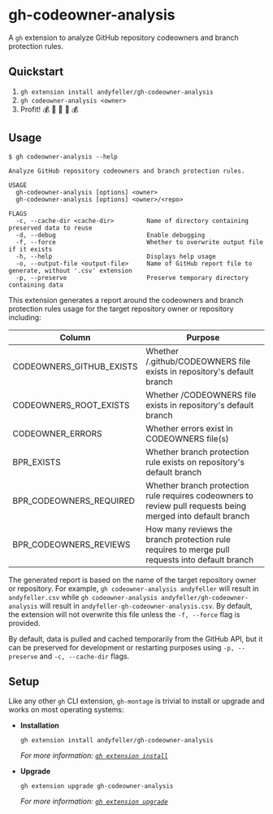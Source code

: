# gh-codeowner-analysis

A `gh` extension to analyze GitHub repository codeowners and branch protection rules.

## Quickstart

1. `gh extension install andyfeller/gh-codeowner-analysis`
1. `gh codeowner-analysis <owner>`
1. Profit! :moneybag: :money_with_wings: :money_mouth_face: :money_with_wings: :moneybag:

## Usage

```shell
$ gh codeowner-analysis --help

Analyze GitHub repository codeowners and branch protection rules.

USAGE
  gh-codeowner-analysis [options] <owner>
  gh-codeowner-analysis [options] <owner>/<repo>

FLAGS
  -c, --cache-dir <cache-dir>         Name of directory containing preserved data to reuse
  -d, --debug                         Enable debugging
  -f, --force                         Whether to overwrite output file if it exists
  -h, --help                          Displays help usage
  -o, --output-file <output-file>     Name of GitHub report file to generate, without '.csv' extension
  -p, --preserve                      Preserve temporary directory containing data
```

This extension generates a report around the codeowners and branch protection rules usage for the target repository owner or repository including:

| Column | Purpose
| --- | ---
| CODEOWNERS_GITHUB_EXISTS | Whether /.github/CODEOWNERS file exists in repository's default branch
| CODEOWNERS_ROOT_EXISTS | Whether /CODEOWNERS file exists in repository's default branch
| CODEOWNER_ERRORS | Whether errors exist in CODEOWNERS file(s)
| BPR_EXISTS | Whether branch protection rule exists on repository's default branch
| BPR_CODEOWNERS_REQUIRED | Whether branch protection rule requires codeowners to review pull requests being merged into default branch
| BPR_CODEOWNERS_REVIEWS | How many reviews the branch protection rule requires to merge pull requests into default branch

The generated report is based on the name of the target repository owner or repository.  For example, `gh codeowner-analysis andyfeller` will result in `andyfeller.csv` while `gh codeowner-analysis andyfeller/gh-codeowner-analysis` will result in `andyfeller-gh-codeowner-analysis.csv`.  By default, the extension will not overwrite this file unless the `-f, --force` flag is provided.

By default, data is pulled and cached temporarily from the GitHub API, but it can be preserved for development or restarting purposes using `-p, --preserve` and `-c, --cache-dir` flags.

## Setup

Like any other `gh` CLI extension, `gh-montage` is trivial to install or upgrade and works on most operating systems:

- **Installation**

  ```shell
  gh extension install andyfeller/gh-codeowner-analysis
  ```
  
  _For more information: [`gh extension install`](https://cli.github.com/manual/gh_extension_install)_

- **Upgrade**

  ```shell
  gh extension upgrade gh-codeowner-analysis
  ```

  _For more information: [`gh extension upgrade`](https://cli.github.com/manual/gh_extension_upgrade)_
